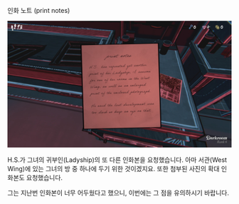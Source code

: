 
인화 노트 (print notes)

![IMG_1792.JPG](images/IMG_1792.JPG)

H.S.가 그녀의 귀부인(Ladyship)의 또 다른 인화본을 요청했습니다.
아마 서관(West Wing)에 있는 그녀의 방 중 하나에 두기 위한 것이겠지요.
또한 첨부된 사진의 확대 인화본도 요청했습니다.

그는 지난번 인화본이 너무 어두웠다고 했으니,
이번에는 그 점을 유의하시기 바랍니다.
